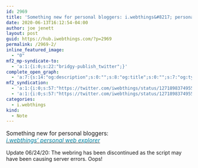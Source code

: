 ```yaml
---
id: 2969
title: 'Something new for personal bloggers: i.webthings&#8217; persona&#8230;&diams;'
date: 2020-06-13T16:12:54-04:00
author: joe jenett
layout: post
guid: https://hub.iwebthings.com/?p=2969
permalink: /2969-2/
inline_featured_image:
  - "0"
mf2_mp-syndicate-to:
  - 'a:1:{i:0;s:22:"bridgy-publish_twitter";}'
complete_open_graph:
  - 'a:7:{s:14:"og:description";s:0:"";s:8:"og:title";s:0:"";s:7:"og:type";s:0:"";s:12:"twitter:card";s:7:"summary";s:15:"twitter:creator";s:0:"";s:19:"twitter:description";s:0:"";s:8:"og:image";s:0:"";}'
mf2_syndication:
  - 'a:1:{i:0;s:57:"https://twitter.com/iwebthings/status/1271898374955061249";}'
  - 'a:1:{i:0;s:57:"https://twitter.com/iwebthings/status/1271898374955061249";}'
categories:
  - i.webthings
kind:
  - Note
---
```

<p style="font-weight:400;font-size:1.1em;">
  Something new for personal bloggers:<br /> <a href="https://hub.iwebthings.com/ring/"><em style="color:#0082a2;">i.webthings&#8217; personal web explorer</em></a>
</p>

Update 06/24/20: The webring has been discontinued as the script may have been causing server errors. Oops!